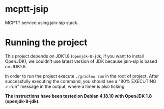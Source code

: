 # mcptt-jsip
MCPTT service using jain-sip stack.

# Running the project
This project depends on JDK1.8 (`openjdk-8-jdk`, if you want to install OpenJDK), we couldn't use latest version of JDK because jain-sip is based on JDK1.8.

In order to run the project execute `./gradlew run` in the root of project. After successfully executing the command, you should see a "80% EXECUTING > :run" message in the output, where a timer is also ticking.

**The instructions have been tested on Debian 4.18.10 with OpenJDK 1.8 (openjdk-8-jdk).**
